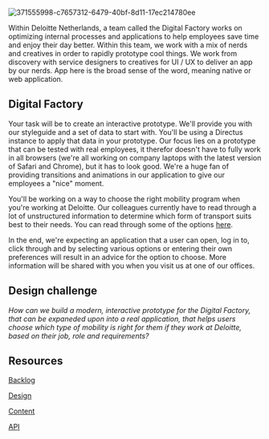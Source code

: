 ![371555998-c7657312-6479-40bf-8d11-17ec214780ee](https://github.com/user-attachments/assets/a4822dd4-7683-489b-ba4d-86e5c4f28f98)

Within Deloitte Netherlands, a team called the Digital Factory works on optimizing internal processes and applications to help employees save time and enjoy their day better. Within this team, we work with a mix of nerds and creatives in order to rapidly prototype cool things. We work from discovery with service designers to creatives for UI / UX to deliver an app by our nerds. App here is the broad sense of the word, meaning native or web application.


## Digital Factory
Your task will be to create an interactive prototype. We'll provide you with our styleguide and a set of data to start with. You'll be using a Directus instance to apply that data in your prototype. Our focus lies on a prototype that can be tested with real employees, it therefor doesn't have to fully work in all browsers (we're all working on company laptops with the latest version of Safari and Chrome), but it has to look good. We're a huge fan of providing transitions and animations in our application to give our employees a "nice" moment.

You'll be working on a way to choose the right mobility program when you're working at Deloitte. Our colleagues currently have to read through a lot of unstructured information to determine which form of transport suits best to their needs. You can read through some of the options [here](https://werkenbijdeloitte.nl/over-deloitte/arbeidsvoorwaarden/travel-expenses-2).

In the end, we're expecting an application that a user can open, log in to, click through and by selecting various options or entering their own preferences will result in an advice for the option to choose. More information will be shared with you when you visit us at one of our offices.


## Design challenge
_How can we build a modern, interactive prototype for the Digital Factory, that can be expaneded upon into a real application, that helps users choose which type of mobility is right for them if they work at Deloitte, based on their job, role and requirements?_

## Resources

[Backlog](https://github.com/orgs/fdnd-agency/projects/41)

[Design]() <!-- figma design and or style guide -->

[Content]() <!-- visual, teksten, JSON -->

[API]() <!-- wij kunnen e.e.a in een Directus instantie @FDND(Rest or GraphQL) zetten -->
